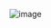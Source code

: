 
![image](https://github.com/2023-SMHRD-KDT-AI-16/FirstMini/assets/157660768/8b4386ae-41d2-40e7-a74f-ce9a59d3f45d)
